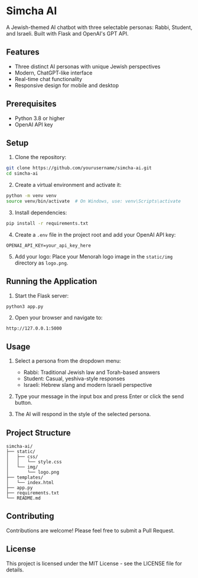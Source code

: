 # Simcha AI

A Jewish-themed AI chatbot with three selectable personas: Rabbi, Student, and Israeli. Built with Flask and OpenAI's GPT API.

## Features

- Three distinct AI personas with unique Jewish perspectives
- Modern, ChatGPT-like interface
- Real-time chat functionality
- Responsive design for mobile and desktop

## Prerequisites

- Python 3.8 or higher
- OpenAI API key

## Setup

1. Clone the repository:
```bash
git clone https://github.com/yourusername/simcha-ai.git
cd simcha-ai
```

2. Create a virtual environment and activate it:
```bash
python -m venv venv
source venv/bin/activate  # On Windows, use: venv\Scripts\activate
```

3. Install dependencies:
```bash
pip install -r requirements.txt
```

4. Create a `.env` file in the project root and add your OpenAI API key:
```
OPENAI_API_KEY=your_api_key_here
```

5. Add your logo:
Place your Menorah logo image in the `static/img` directory as `logo.png`.

## Running the Application

1. Start the Flask server:
```bash
python3 app.py
```

2. Open your browser and navigate to:
```
http://127.0.0.1:5000
```

## Usage

1. Select a persona from the dropdown menu:
   - Rabbi: Traditional Jewish law and Torah-based answers
   - Student: Casual, yeshiva-style responses
   - Israeli: Hebrew slang and modern Israeli perspective

2. Type your message in the input box and press Enter or click the send button.

3. The AI will respond in the style of the selected persona.

## Project Structure

```
simcha-ai/
├── static/
│   ├── css/
│   │   └── style.css
│   └── img/
│       └── logo.png
├── templates/
│   └── index.html
├── app.py
├── requirements.txt
└── README.md
```

## Contributing

Contributions are welcome! Please feel free to submit a Pull Request.

## License

This project is licensed under the MIT License - see the LICENSE file for details. 